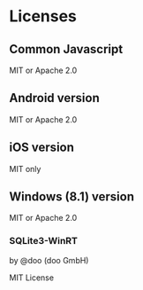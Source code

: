 # Licenses

## Common Javascript

MIT or Apache 2.0

## Android version

MIT or Apache 2.0

## iOS version

MIT only

## Windows (8.1) version

MIT or Apache 2.0

### SQLite3-WinRT

by @doo (doo GmbH)

MIT License
